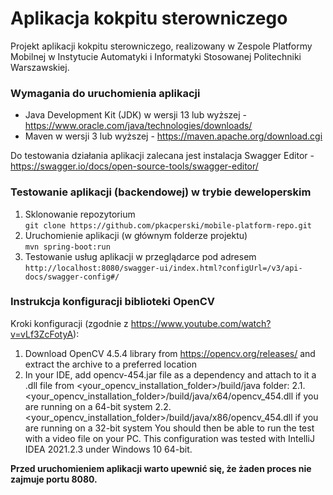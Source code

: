# Aplikacja kokpitu sterowniczego
Projekt aplikacji kokpitu sterowniczego, realizowany w Zespole Platformy Mobilnej w Instytucie Automatyki i Informatyki Stosowanej Politechniki Warszawskiej.

### Wymagania do uruchomienia aplikacji
- Java Development Kit (JDK) w wersji 13 lub wyższej - https://www.oracle.com/java/technologies/downloads/
- Maven w wersji 3 lub wyższej - https://maven.apache.org/download.cgi 

Do testowania działania aplikacji zalecana jest instalacja Swagger Editor - https://swagger.io/docs/open-source-tools/swagger-editor/

### Testowanie aplikacji (backendowej) w trybie deweloperskim
1. Sklonowanie repozytorium   
`git clone https://github.com/pkacperski/mobile-platform-repo.git`
2. Uruchomienie aplikacji (w głównym folderze projektu)   
`mvn spring-boot:run`
3. Testowanie usług aplikacji w przeglądarce pod adresem   
`http://localhost:8080/swagger-ui/index.html?configUrl=/v3/api-docs/swagger-config#/`  

### Instrukcja konfiguracji biblioteki OpenCV
Kroki konfiguracji (zgodnie z https://www.youtube.com/watch?v=vLf3ZcFotyA):
1. Download OpenCV 4.5.4 library from https://opencv.org/releases/ and extract the archive to a preferred location
2. In your IDE, add opencv-454.jar file as a dependency and attach to it a .dll file from <your_opencv_installation_folder>/build/java folder:
2.1. <your_opencv_installation_folder>/build/java/x64/opencv_454.dll if you are running on a 64-bit system
2.2. <your_opencv_installation_folder>/build/java/x86/opencv_454.dll if you are running on a 32-bit system
You should then be able to run the test with a video file on your PC.
This configuration was tested with IntelliJ IDEA 2021.2.3 under Windows 10 64-bit.

**Przed uruchomieniem aplikacji warto upewnić się, że żaden proces nie zajmuje portu 8080.**
